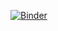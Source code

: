 [![Binder](https://mybinder.org/badge_logo.svg)](https://mybinder.org/v2/gh/ThomasLENNE/terminale-nsi-cours/master?filepath=01_Recursivit%C3%A9%2FRecursivite.ipynb)